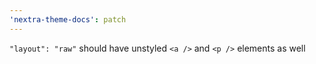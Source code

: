 ```yaml
---
'nextra-theme-docs': patch
---
```


`"layout": "raw"` should have unstyled `<a />` and `<p />` elements as well
